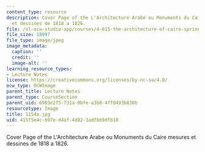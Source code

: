 ```yaml
---
content_type: resource
description: Cover Page of the L'Architecture Arabe ou Monuments du Caire mesures
  et dessines de 1818 a 1826.
file: /ol-ocw-studio-app/courses/4-615-the-architecture-of-cairo-spring-2002/415f5e4cb97ed4af4d823adfbb9dfb10_1154a.jpg
file_size: 18997
file_type: image/jpeg
image_metadata:
  caption: ''
  credit: ''
  image-alt: ''
learning_resource_types:
- Lecture Notes
license: https://creativecommons.org/licenses/by-nc-sa/4.0/
ocw_type: OCWImage
parent_title: Lecture Notes
parent_type: CourseSection
parent_uid: 6903e2f5-731a-0bfe-a3b8-4ff0493b836b
resourcetype: Image
title: 1154a.jpg
uid: 415f5e4c-b97e-d4af-4d82-3adfbb9dfb10
---
```

Cover Page of the L'Architecture Arabe ou Monuments du Caire mesures et dessines de 1818 a 1826.